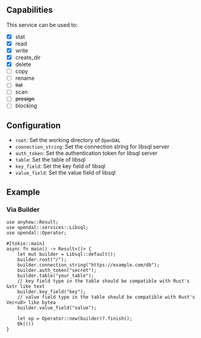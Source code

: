 ## Capabilities

This service can be used to:

- [x] stat
- [x] read
- [x] write
- [x] create_dir
- [x] delete
- [ ] copy
- [ ] rename
- [ ] ~~list~~
- [ ] scan
- [ ] ~~presign~~
- [ ] blocking

## Configuration

- `root`: Set the working directory of `OpenDAL`
- `connection_string`: Set the connection string for libsql server
- `auth_token`: Set the authentication token for libsql server
- `table`: Set the table of libsql
- `key_field`: Set the key field of libsql
- `value_field`: Set the value field of libsql

## Example

### Via Builder

```rust,no_run
use anyhow::Result;
use opendal::services::Libsql;
use opendal::Operator;

#[tokio::main]
async fn main() -> Result<()> {
    let mut builder = Libsql::default();
    builder.root("/");
    builder.connection_string("https://example.com/db");
    builder.auth_token("secret");
    builder.table("your_table");
    // key field type in the table should be compatible with Rust's &str like text
    builder.key_field("key");
    // value field type in the table should be compatible with Rust's Vec<u8> like bytea
    builder.value_field("value");

    let op = Operator::new(builder)?.finish();
    Ok(())
}
```
